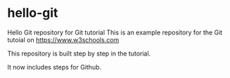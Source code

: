 # hello-git
Hello Git repository for Git tutorial
This is an example repository for the Git tutoial on https://www.w3schools.com

This repository is built step by step in the tutorial.

It now includes steps for Github.
